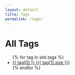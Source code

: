 ```yaml
---
layout: default
title: Tags
permalink: /tags/
---
```


<h1>All Tags</h1>
<ul>
{% for tag in site.tags %}
  <li>
    <a href="{{ '/tag/' | append: tag[0] | slugify | append: '/' | relative_url }}">
      {{ tag[0] }} ({{ tag[1].size }})
    </a>
  </li>
{% endfor %}
</ul>